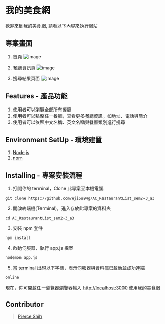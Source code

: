 # 我的美食網
歡迎來到我的美食網, 請看以下內容來執行網站

## 專案畫面

1. 首頁
![image](https://github.com/eji6u94g/AC_RestaurantList_sem2-3_a3/raw/main/public/img/Index-page.PNG)

2. 餐廳資訊頁
![image](https://github.com/eji6u94g/AC_RestaurantList_sem2-3_a3/raw/main/public/img/show-page.PNG)

3. 搜尋結果頁面
![image](https://github.com/eji6u94g/AC_RestaurantList_sem2-3_a3/raw/main/public/img/search-page.PNG)

## Features - 產品功能

1. 使用者可以瀏覽全部所有餐廳
2. 使用者可以點擊任一餐廳，查看更多餐廳資訊，如地址、電話與簡介
3. 使用者可以依照中文名稱、英文名稱與餐廳類別進行搜尋

## Environment SetUp - 環境建置

1. [Node.js](https://nodejs.org/en/)
2. [npm](https://www.npmjs.com/)

## Installing - 專案安裝流程

1. 打開你的 terminal，Clone 此專案至本機電腦

```
git clone https://github.com/eji6u94g/AC_RestaurantList_sem2-3_a3
```

2. 開啟終端機(Terminal)，進入存放此專案的資料夾

```
cd AC_RestaurantList_sem2-3_a3
```

3. 安裝 npm 套件

```
npm install
```

4. 啟動伺服器，執行 app.js 檔案

```
nodemon app.js
```

5. 當 terminal 出現以下字樣，表示伺服器與資料庫已啟動並成功連結

```
online
```

現在，你可開啟任一瀏覽器瀏覽器輸入 [http://localhost:3000](http://localhost:3000) 使用我的美食網

## Contributor

> [Pierce Shih](https://github.com/pierceshih15)